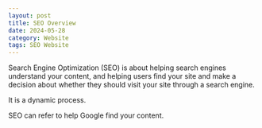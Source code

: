 ```yaml
---
layout: post
title: SEO Overview
date: 2024-05-28
category: Website
tags: SEO Website
---
```


Search Engine Optimization (SEO) is about helping search engines understand your content, and helping users find your site and make a decision about whether they should visit your site through a search engine.

It is a dynamic process.

SEO can refer to help Google find your content.



